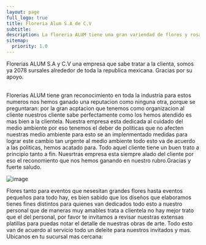 ```yaml
---
layout: page
full_logo: true
title: Floreria Alum S.A de C.V
subtitle: 
description: La floreria ALUM tiene una gran variendad de flores y rosas, para aquellos amantes de las sorpresas es bien sabido que la Floreria ALUM tiene una buen trato con los clientes a quien les manda un caluroso abrazo forma parte de la compañia el lidelar sorpresas que no se an visto por favor llame y revise las ofertas que tenemos en la plantilla de ante mano Gracias:-)_.
sitemap:
  priority: 1.0
---
```

<p class="describe-text">Florerias ALUM S.A y C.V una empresa que sabe tratar a la clienta, somos ya 2078 sursales alrededor de toda la republica mexicana. Gracias por su apoyo.</p>
<br>
Florerias ALUM tiene gran reconocimiento en toda la industria para estos numeros nos hemos ganado una reputacion como ninguna otra, porque se preguntaran: por la gran acptacion que tenemos como organizacion al cliente nuestros cliente sabe perfectamente como los hemos atendido es mas bien a la clientela. Nuestra empresa esta dedicada al cuidado del medio ambiente por eso tenemos el deber de politicas que no afecten nuestras medio ambiente para esto se an implenmentado medidas para lograr este cambio tan urgente al medio ambiente todo esto va de acuerdo a las politicas, hemos acatado para. Todo aquel cliente tiene un buen trato a principio tanto a fin. Nuesrtras empresa esta siempre alado del cliente por eso el reconomiento que nos hemos ganando en nuestro rubro.Gracias y fuerte saludo.

![image](https://user-images.githubusercontent.com/125934637/228400210-be4a37a4-d201-4065-8641-d86292dca570.png)

Flores tanto para eventos que nesesitan grandes flores hasta eventos pequeños para todo hay, es bien sabido que los diseños que elaboramos tienes fines distintos para quienes van dedicados todo esto a nuestro personal que de maneras muy amables trata a clientela no hay mejor trato que el del personal, por favor te invitamos a revisar nuestras extensas platillas para puedas notar el detalle de nuestras obras de arte. Todo esto van de acuerdo al servicio todo un deleite para nuestros invitados y mas.
Ubicanos en tu sucursal mas cercana:
<br>
<br>
<br>
<br>
<br>
<br>
<br>
